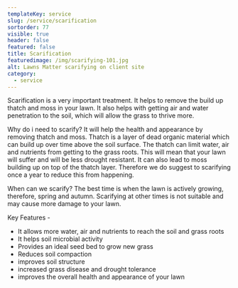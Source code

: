 ```yaml
---
templateKey: service
slug: /service/scarification
sortorder: 77
visible: true
header: false
featured: false
title: Scarification
featuredimage: /img/scarifying-101.jpg
alt: Lawns Matter scarifying on client site
category:
  - service
---
```


Scarification is a very important treatment. It helps to remove the build up
thatch and moss in your lawn. It also helps with getting air and water
penetration to the soil, which will allow the grass to thrive more.

Why do i need to scarify? It will help the health and appearance by removing
thatch and moss. Thatch is a layer of dead organic material which can build up
over time above the soil surface. The thatch can limit water, air and nutrients
from getting to the grass roots. This will mean that your lawn will suffer and
will be less drought resistant. It can also lead to moss building up on top of
the thatch layer. Therefore we do suggest to scarifying once a year to reduce
this from happening.

When can we scarify? The best time is when the lawn is actively growing,
therefore, spring and autumn. Scarifying at other times is not suitable and may
cause more damage to your lawn.

Key Features -

- It allows more water, air and nutrients to reach the soil and grass roots
- It helps soil microbial activity
- Provides an ideal seed bed to grow new grass
- Reduces soil compaction
- improves soil structure
- increased grass disease and drought tolerance
- improves the overall health and appearance of your lawn
